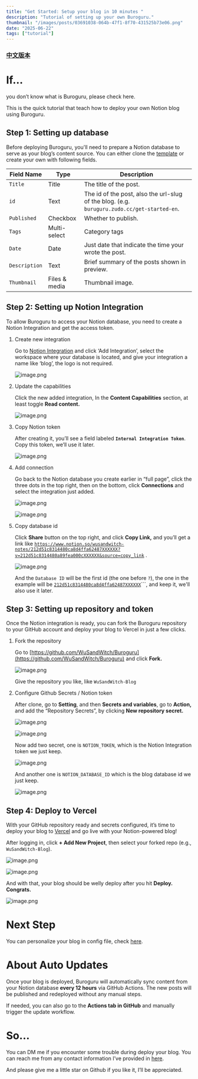 ```yaml
---
title: "Get Started: Setup your blog in 10 minutes "
description: "Tutorial of setting up your own Buroguru."
thumbnail: "/images/posts/03691038-064b-47f1-8f70-431525b73e06.png"
date: "2025-06-22"
tags: ["tutorial"]
---
```


### [中文版本](https://buroguru.zudo.cc/posts/get-started-zh)


# If…


you don’t know what is Buroguru, please check here.


This is the quick tutorial that teach how to deploy your own Notion blog using Buroguru.


## Step 1: Setting up database


Before deploying Buroguru, you'll need to prepare a Notion database to serve as your blog’s content source. You can either clone the [template](/21ad51c831448068b621f3b5def5dd2d) or create your own with following fields.


| Field Name    | Type          | Description                                                                                 |
| ------------- | ------------- | ------------------------------------------------------------------------------------------- |
| `Title`       | Title         | The title of the post.                                                                      |
| `id`          | Text          | The id of the post, also the url-slug of the blog. (e.g. `buruguru.zudo.cc/get-started-en`. |
| `Published`   | Checkbox      | Whether to publish.                                                                         |
| `Tags`        | Multi-select  | Category tags                                                                               |
| `Date`        | Date          | Just date that indicate the time your wrote the post.                                       |
| `Description` | Text          | Brief summary of the posts shown in preview.                                                |
| `Thumbnail`   | Files & media | Thumbnail image.                                                                            |


## Step 2: Setting up Notion Integration


To allow Buroguru to access your Notion database, you need to create a Notion Integration and get the access token.

1. Create new integration

	Go to [Notion Integration](https://www.notion.so/profile/integrations) and click ‘Add Integration’, select the workspace where your database is located, and give your integration a name like ‘blog’, the logo is not required.


	![image.png](/images/posts/ee3e1b1e-9306-42f0-82b6-adb5f13a01c9.png)

2. Update the capabilities

	Click the new added integration, In the **Content Capabilities** section, at least toggle **Read content.**


	![image.png](/images/posts/f6e9cb76-e599-45b8-921f-162035799ba4.png)

3. Copy Notion token

	After creating it, you’ll see a field labeled **`Internal Integration Token`**. Copy this token, we’ll use it later.


	![image.png](/images/posts/06b11ceb-7e8c-4d9a-8c7d-0577ed53f27e.png)

4. Add connection

	Go back to the Notion database you create earlier in “full page”, click the three dots in the top right, then on the bottom, click **Connections** and select the integration just added.


	![image.png](/images/posts/a934c8d4-9208-4ba6-9694-b2ec62e459cf.png)


	![image.png](/images/posts/d1e635a3-93bb-4c7d-a66f-e10e1822e7ad.png)

5. Copy database id

	Click **Share** button on the top right, and click **Copy Link,** and you’ll get a link like [`https://www.notion.so/wusandwitch-notes/212d51c8314480ca8d4ffa62487XXXXXX?v=212d51c8314480a89fea000cXXXXXX&source=copy_link`](https://www.notion.so/wusandwitch-notes/212d51c8314480ca8d4ffa624873e734?v=212d51c8314480a89fea000c43f4e73f) .


	![image.png](/images/posts/19b0bff7-8430-4278-b63d-1181d3939c20.png)


	And the `Database ID` will be the first id (the one before `?`), the one in the example will be  [`212d51c8314480ca8d4ffa62487XXXXXX`](https://www.notion.so/wusandwitch-notes/212d51c8314480ca8d4ffa624873e734?v=212d51c8314480a89fea000c43f4e73f)```, and keep it, we'll also use it later.


## Step 3: Setting up repository and token


Once the Notion integration is ready, you can fork the Buroguru repository to your GitHub account and deploy your blog to Vercel in just a few clicks.

1. Fork the repository

	Go to [https://github.com/WuSandWitch/Buroguru](https://github.com/WuSandWitch/Buroguru) and click **Fork.**


	![image.png](/images/posts/fc09be12-8117-4bb7-b234-09b4a33048e3.png)


	Give the repository you like, like `WuSandWitch-Blog`

2. Configure Github Secrets /  Notion token

	After clone, go to **Setting**, and then **Secrets and variables**, go to **Action,** and add the “Repository Secrets”, by clicking **New repository secret.**


	![image.png](/images/posts/8e8bd181-c0b9-4276-bd1b-f43a66fcc824.png)


	![image.png](/images/posts/2cea510b-aa98-4df3-b618-0193029182e6.png)


	Now add two secret, one is `NOTION_TOKEN`, which is the Notion Integration token we just keep.


	![image.png](/images/posts/6bb5ce73-a886-48cb-b0a8-8957a9965861.png)


	And another one is `NOTION_DATABASE_ID` which is the blog database id we just keep.


	![image.png](/images/posts/62c8b312-a689-4bfb-8acb-2f98224b9ab0.png)


## Step 4: Deploy to Vercel


With your GitHub repository ready and secrets configured, it’s time to deploy your blog to [Vercel](https://vercel.com/) and go live with your Notion-powered blog!


After logging in, click **+ Add New Project**, then select your forked repo (e.g., `WuSandWitch-Blog`).


![image.png](/images/posts/2ce2a53c-6258-444b-adfe-b8c7d52506cf.png)


![image.png](/images/posts/1166baed-c6a2-4487-8d17-d240bc1f0ddd.png)


And with that, your blog should be welly deploy after you hit **Deploy. Congrats.**


![image.png](/images/posts/988d41ee-8e59-4306-b4b1-d71b59d6f582.png)


# Next Step


You can personalize your blog in config file, check [here](https://buroguru.zudo.cc/posts/config-guide-en).


# About Auto Updates


Once your blog is deployed, Buroguru will automatically sync content from your Notion database **every 12 hours** via GitHub Actions. The new posts will be published and redeployed without any manual steps.


If needed, you can also go to the **Actions tab in GitHub** and manually trigger the update workflow.


# So…


You can DM me if you encounter some trouble during deploy your blog. You can reach me from any contact information I’ve provided in [here](https://wusandwitch.zudo.cc/).


And please give me a little star on Github if you like it, I’ll be appreciated.

